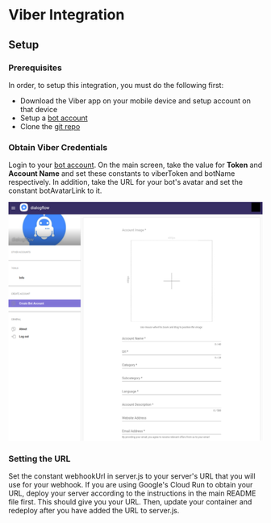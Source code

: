 # Viber Integration

## Setup

### Prerequisites

In order, to setup this integration, you must do the following first:
- Download the Viber app on your mobile device and setup account on that device
- Setup a [bot account](https://partners.viber.com)
- Clone the [git repo](https://OUR_GIT_REPO)

### Obtain Viber Credentials

Login to your [bot account](https://partners.viber.com). On the main
screen, take the value for __Token__ and __Account Name__ and set these
constants to viberToken and botName respectively. In addition, take the URL for
your bot's avatar and set the constant botAvatarLink to it.

![alt text](images/viber-obtain-viber-credentials.png)

### Setting the URL

Set the constant webhookUrl in server.js to your server's URL that you will use
for your webhook. If you are using Google's Cloud Run to obtain your URL, deploy
your server according to the instructions in the main README file first. This
should give you your URL. Then, update your container and redeploy after you
have added the URL to server.js.